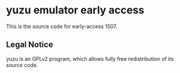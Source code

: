 yuzu emulator early access
=============

This is the source code for early-access 1507.

## Legal Notice

yuzu is an GPLv2 program, which allows fully free redistribution of its source code.